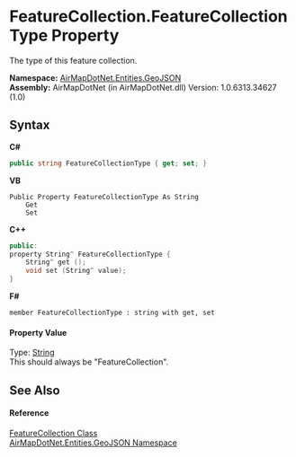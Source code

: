 # FeatureCollection.FeatureCollectionType Property 
 

The type of this feature collection.

**Namespace:**&nbsp;<a href="N_AirMapDotNet_Entities_GeoJSON">AirMapDotNet.Entities.GeoJSON</a><br />**Assembly:**&nbsp;AirMapDotNet (in AirMapDotNet.dll) Version: 1.0.6313.34627 (1.0)

## Syntax

**C#**<br />
``` C#
public string FeatureCollectionType { get; set; }
```

**VB**<br />
``` VB
Public Property FeatureCollectionType As String
	Get
	Set
```

**C++**<br />
``` C++
public:
property String^ FeatureCollectionType {
	String^ get ();
	void set (String^ value);
}
```

**F#**<br />
``` F#
member FeatureCollectionType : string with get, set

```


#### Property Value
Type: <a href="http://msdn2.microsoft.com/en-us/library/s1wwdcbf" target="_blank">String</a><br />This should always be "FeatureCollection".

## See Also


#### Reference
<a href="T_AirMapDotNet_Entities_GeoJSON_FeatureCollection">FeatureCollection Class</a><br /><a href="N_AirMapDotNet_Entities_GeoJSON">AirMapDotNet.Entities.GeoJSON Namespace</a><br />